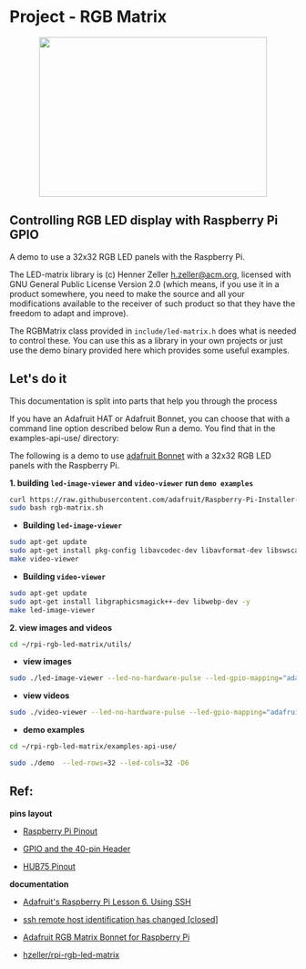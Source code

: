 # Project - RGB Matrix 
  <p align="center" ><a href="https://www.youtube.com/watch?v=lxISwvN1Cic" >
  <img src="https://ucb-courses-materials.s3.us-east-2.amazonaws.com/images/art173_final+_peoject_img.png" width="400" height="400" style="width: 400px; height: 280px;">
  </a></p> 

## Controlling RGB LED display with Raspberry Pi GPIO

A demo to use a 32x32 RGB LED panels with the Raspberry Pi.

The LED-matrix library is (c) Henner Zeller [h.zeller@acm.org](h.zeller@acm.org), licensed with GNU General Public License Version 2.0 (which means, if you use it in a product somewhere, you need to make the source and all your modifications available to the receiver of such product so that they have the freedom to adapt and improve).

The RGBMatrix class provided in `include/led-matrix.h` does what is needed to control these. You can use this as a library in your own projects or just use the demo binary provided here which provides some useful examples.

## Let's do it

This documentation is split into parts that help you through the process

If you have an Adafruit HAT or Adafruit Bonnet, you can choose that with a command line option described below
Run a demo. You find that in the examples-api-use/ directory:

The following is a demo to use [adafruit Bonnet](https://learn.adafruit.com/adafruit-rgb-matrix-bonnet-for-raspberry-pi/overview) with a 32x32 RGB LED panels with the Raspberry Pi.

**1. building `led-image-viewer` and `video-viewer` run `demo examples`**

```bash
curl https://raw.githubusercontent.com/adafruit/Raspberry-Pi-Installer-Scripts/main/rgb-matrix.sh >rgb-matrix.sh
sudo bash rgb-matrix.sh
```

-   **Building `led-image-viewer`**

```bash
sudo apt-get update
sudo apt-get install pkg-config libavcodec-dev libavformat-dev libswscale-dev
make video-viewer
```

-   **Building `video-viewer`**

```bash
sudo apt-get update
sudo apt-get install libgraphicsmagick++-dev libwebp-dev -y
make led-image-viewer
```

**2.  view images and videos**


```bash
cd ~/rpi-rgb-led-matrix/utils/
```

-   **view images**

```bash
sudo ./led-image-viewer --led-no-hardware-pulse --led-gpio-mapping="adafruit-hat" -f -w3  *.jpg 
```

-   **view videos**

```bash
sudo ./video-viewer --led-no-hardware-pulse --led-gpio-mapping="adafruit-hat" -f 1.mp4
```

-   **demo examples**

```bash
cd ~/rpi-rgb-led-matrix/examples-api-use/
```


```bash
sudo ./demo  --led-rows=32 --led-cols=32 -D6
```
## Ref:  

**pins layout**

-   [Raspberry Pi Pinout](https://pinout.xyz/)

-   [GPIO and the 40-pin Header](https://www.raspberrypi.com/documentation/computers/raspberry-pi.html)

-   [HUB75 Pinout](https://www.google.com/imgres?imgurl=https%3A%2F%2Fhackster.imgix.net%2Fuploads%2Fimage%2Ffile%2F146125%2Fidc-hub75-connector.jpg%3Fauto%3Dcompress%252Cformat%26w%3D740%26h%3D555%26fit%3Dmax&tbnid=TDTiTN1TQVEzeM&vet=12ahUKEwjD-MfBhcyCAxWKGEQIHScKAHAQMygMegQIARBu..i&imgrefurl=https%3A%2F%2Fwww.hackster.io%2Faleksand1975%2Fhub75-led-display-driver-777bac&docid=63DavVdH8vuVcM&w=487&h=555&q=hub75e%20pinout&hl=en&ved=2ahUKEwjD-MfBhcyCAxWKGEQIHScKAHAQMygMegQIARBu)

**documentation**

-   [Adafruit's Raspberry Pi Lesson 6. Using SSH](https://learn.adafruit.com/adafruits-raspberry-pi-lesson-6-using-ssh)
-   [ssh remote host identification has changed [closed]](https://stackoverflow.com/questions/20840012/ssh-remote-host-identification-has-changed)
-   [Adafruit RGB Matrix Bonnet for Raspberry Pi](https://www.adafruit.com/product/3211)

-   [hzeller/rpi-rgb-led-matrix](https://github.com/hzeller/rpi-rgb-led-matrix)

